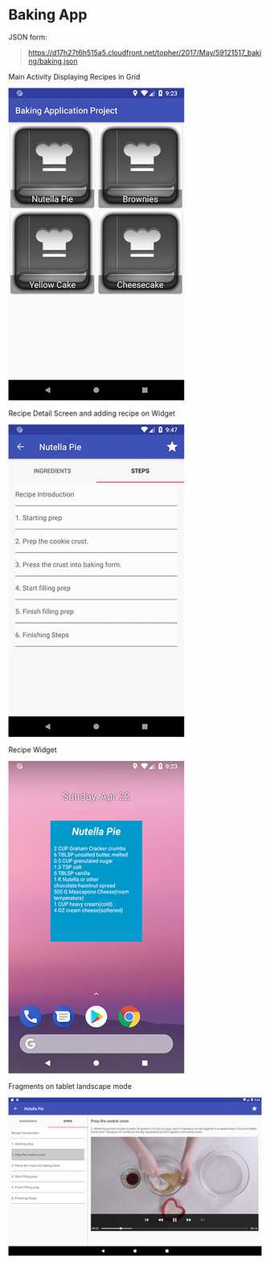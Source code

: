 # Baking App


 JSON form:
>https://d17h27t6h515a5.cloudfront.net/topher/2017/May/59121517_baking/baking.json


Main Activity Displaying Recipes in Grid

![Main Activity](https://raw.githubusercontent.com/test2209/assets-udacity-and/master/project-3-baking-app/screenshot-1.png)

Recipe Detail Screen and adding recipe on Widget

![Recipe Activity](https://raw.githubusercontent.com/test2209/assets-udacity-and/master/project-3-baking-app/screenshot-1.gif)

Recipe Widget

![App Widget](https://raw.githubusercontent.com/test2209/assets-udacity-and/master/project-3-baking-app/screenshot-6.png)

Fragments on tablet landscape mode

![Detail Activity on Landscape Tablet](https://raw.githubusercontent.com/test2209/assets-udacity-and/master/project-3-baking-app/screenshot-5.png)

